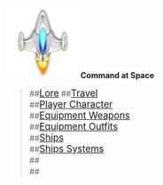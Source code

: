 ![Logo](extra/img/space128.png) **Command at Space**

> ##<big>[Lore](galaxy/lore)</big> 
> ##<big>[Travel](galaxy/travel)</big>  
> ##<big>[Player Character](player/character)</big>  
> ##<big>[Equipment Weapons](equipment/weapons)</big>  
> ##<big>[Equipment Outfits](equipment/outfits)</big>  
> ##<big>[Ships](ships/ships)</big>  
> ##<big>[Ships Systems](ships/systems)</big>  
> ##<big>[](/)</big>  
> ##<big>[](/)</big>  


